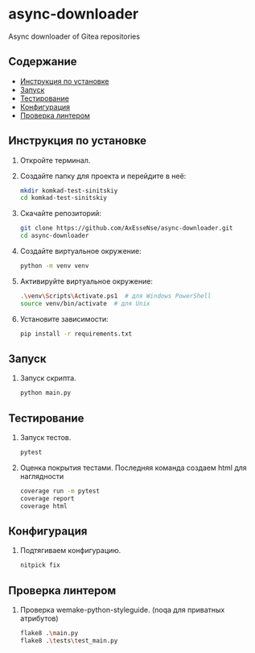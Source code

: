 # async-downloader
Async downloader of Gitea repositories

## Содержание
- [Инструкция по установке](#инструкция-по-установке)
- [Запуск](#запуск)
- [Тестирование](#тестирование)
- [Конфигурация](#конфигурация)
- [Проверка линтером](#проверка-линтером)

## Инструкция по установке

1. Откройте терминал.
2. Создайте папку для проекта и перейдите в неё:

    ```sh
    mkdir komkad-test-sinitskiy
    cd komkad-test-sinitskiy
    ```

3. Скачайте репозиторий:

    ```sh
    git clone https://github.com/AxEsseNse/async-downloader.git
    cd async-downloader
    ```

4. Создайте виртуальное окружение:

    ```sh
    python -m venv venv
    ```

5. Активируйте виртуальное окружение:

    ```sh
    .\venv\Scripts\Activate.ps1  # для Windows PowerShell
    source venv/bin/activate  # для Unix
    ```

6. Установите зависимости:

    ```sh
    pip install -r requirements.txt
    ```

## Запуск

1. Запуск скрипта.

    ```sh
    python main.py
    ```

## Тестирование

1. Запуск тестов.

    ```sh
    pytest
    ```

2. Оценка покрытия тестами. Последняя команда создаем html для наглядности

    ```sh
    coverage run -m pytest
    coverage report
    coverage html
    ```

## Конфигурация

1. Подтягиваем конфигурацию.

    ```sh
    nitpick fix
    ```

## Проверка линтером

1. Проверка wemake-python-styleguide. (noqa для приватных атрибутов)

    ```sh
    flake8 .\main.py
    flake8 .\tests\test_main.py
    ```
